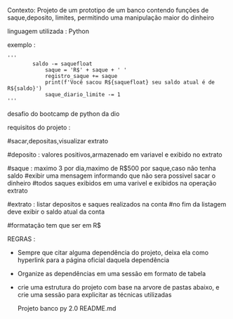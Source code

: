 Contexto: 
Projeto de um prototipo de um banco contendo funções de saque,deposito, limites, permitindo uma manipulação maior do dinheiro

linguagem utilizada : Python

exemplo : 
            
    '''
            saldo -= saquefloat
                saque = 'R$' + saque + ' '
                registro_saque += saque
                print(f'Você sacou R${saquefloat} seu saldo atual é de R${saldo}')
                saque_diario_limite -= 1 
    '''


desafio do bootcamp de python da dio

requisitos do projeto : 

#sacar,depositas,visualizar extrato

#deposito : valores positivos,armazenado em variavel e exibido no extrato

#saque : maximo 3 por dia,maximo de R$500 por saque,caso não tenha saldo
#exibir uma mensagem informando que não sera possivel sacar o dinheiro
#todos saques exibidos em uma varivel e exibidos na operação extrato

#extrato : listar depositos e saques realizados na conta
#no fim da listagem deve exibir o saldo atual da conta

#formatação tem que ser em R$

REGRAS : 
 - Sempre que citar alguma dependência do projeto, deixa ela como hyperlink para a página oficial daquela dependência
 - Organize as dependências em uma sessão em formato de tabela
 
 - crie uma estrutura do projeto com base na arvore de pastas abaixo, e crie uma sessão para explicitar as técnicas utilizadas
 
    Projeto
    banco py 2.0
    README.md